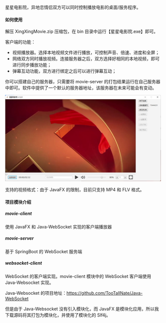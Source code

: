 星星电影院，异地恋情侣双方可以同时控制播放电影的桌面/服务程序。



#### 如何使用

解压 XingXingMovie.zip 压缩包，在 bin 目录中运行【星星电影院.exe】即可。

客户端的功能：

- 视频播放器。选择本地视频文件进行播放，可控制声音、倍速、进度和全屏；
- 网络双方同时播放视频。连接服务器之后，双方选择好相同的本地视频，即可进行同步播放功能；
- 弹幕互动功能，双方进行绑定之后可以进行弹幕互动；

你可以搭建自己的服务器，只需要将 movie-server 的打包结果运行在自己服务器中即可。软件中提供了一个默认的服务器地址，该服务器在未来可能会有变动。

![image-20220505165214873](readme.assets/image-20220505165214873.png)

支持的视频格式：由于 JavaFX 的限制，目前只支持 MP4 和 FLV 格式。



#### 项目模块介绍

##### movie-client

使用 JavaFX 和 Java-WebSocket 实现的客户端播放器



##### movie-server

基于 SpringBoot 的 WebSocket 服务端



##### websocket-client

WebSocket 的客户端实现。movie-client 模块中的 WebSocket 客户端使用 Java-Websocket 实现。

Java-Websocket 的项目地址：https://github.com/TooTallNate/Java-WebSocket

但是由于 Java-Websocket 没有引入模块化，而 JavaFX 是模块化应用，所以我下载源码将其打包为模块化，并使用了模块化的 Slf4j。




